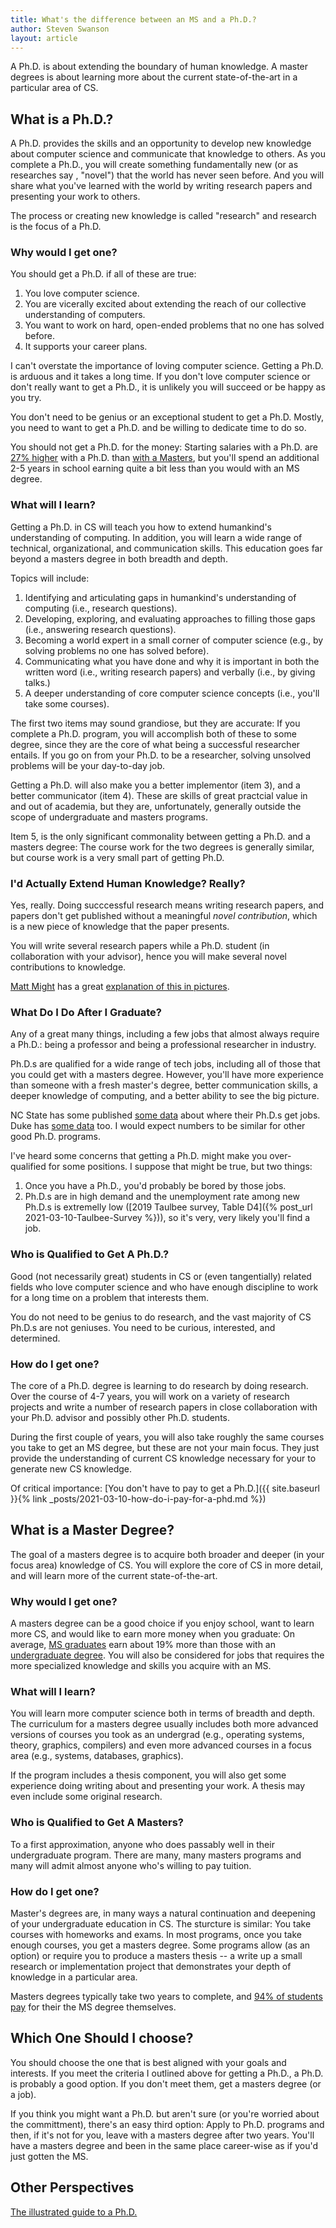 ```yaml
---
title: What's the difference between an MS and a Ph.D.?
author: Steven Swanson
layout: article
---
```


A Ph.D. is about extending the boundary of human knowledge.  A master degrees is
about learning more about the current state-of-the-art in a particular area of CS.

## What is a Ph.D.?

A Ph.D. provides the skills and an opportunity to develop new knowledge about
computer science and communicate that knowledge to others.  As you complete a
Ph.D., you will create something fundamentally new (or as researches say
, "novel") that the world has never seen before.  And you will share what you've learned with the
world by writing research papers and presenting
your work to others.

The process or creating new knowledge is called "research" and research is the
focus of a Ph.D.

### Why would I get one?

You should get a Ph.D. if all of these are true:

1.  You love computer science.
2.  You are vicerally excited about extending the reach of our collective understanding of computers.
3.  You want to work on hard, open-ended problems that no one has solved before.
4.  It supports your career plans.

I can't overstate the importance of loving computer science.  Getting a
Ph.D. is arduous and it takes a long time.  If you don't love computer science or don't
really want to get a Ph.D., it is unlikely you will succeed or be happy as you
try.

You don't need to be genius or an exceptional student to get a Ph.D.  Mostly, you need to want to get a Ph.D. and be willing to dedicate time to do so.

You should not get a Ph.D. for the money: Starting salaries with a Ph.D. are
[27% higher](https://bit.ly/2PSKHga) with a Ph.D. than [with a
Masters](https://bit.ly/3ujG1yM), but you'll spend an additional 2-5 years in
school earning quite a bit less than you would with an MS degree.

### What will I learn?

Getting a Ph.D. in CS will teach you how to extend humankind's understanding of
computing.  In addition, you will learn a wide range of technical,
organizational, and communication skills.  This education goes far beyond a
masters degree in both breadth and depth.

Topics will include:

1.  Identifying and articulating gaps in humankind's understanding of computing (i.e., research questions).
2.  Developing, exploring, and evaluating approaches to filling those gaps (i.e., answering research questions).
3.  Becoming a world expert in a small corner of computer science (e.g., by solving problems no one has solved before).
4.  Communicating what you have done and why it is important in both the written word (i.e., writing research papers) and verbally (i.e., by giving talks.)
5.  A deeper understanding of core computer science concepts (i.e., you'll take some courses).

The first two items may sound grandiose, but they are accurate: If you complete a
Ph.D. program, you will accomplish both of these to some degree, since they are
the core of what being a successful researcher entails.  If you go on from your
Ph.D. to be a researcher, solving unsolved problems will be your day-to-day job.

Getting a Ph.D. will also make you a better implementor (item 3), and a better
communicator (item 4). These are skills of great practcial value in and out of
academia, but they are, unfortunately, generally outside the scope of
undergraduate and masters programs.

Item 5, is the only significant commonality between getting a Ph.D. and a masters degree:  The course work for the two degrees is generally similar, but course work is a very small part of getting Ph.D.

### I'd Actually Extend Human Knowledge?  Really?

Yes, really.  Doing succcessful research means writing research papers, and
papers don't get published without a meaningful _novel contribution_, which is a
new piece of knowledge that the paper presents.  

You will write several research papers while a Ph.D. student (in
collaboration with your advisor), hence you will make several novel
contributions to knowledge.

[Matt Might](http://matt.might.net) has a great [explanation of this in
pictures](http://matt.might.net/articles/phd-school-in-pictures/).


### What Do I Do After I Graduate?

Any of a great many things, including a few jobs that almost always require a
Ph.D.: being a professor and being a professional researcher in industry.

Ph.D.s are qualified for a wide range of tech jobs, including all of
those that you could get with a masters degree.  However, you'll have more
experience than someone with a fresh master's degree, better communication
skills, a deeper knowledge of computing, and a better ability to see the big
picture.

NC State has some published [some
data](https://www.csc.ncsu.edu/academics/graduate/employment.php) about where
their Ph.D.s get jobs.  Duke has [some
data](https://public.tableau.com/shared/4W3RNW4K7?:display_count=y&:origin=viz_share_link&:embed=y&:showVizHome=no)
too.  I would expect numbers to be similar for other good Ph.D. programs.

I've heard some concerns that getting a Ph.D. might make you over-qualified for
some positions.  I suppose that might be true, but two things:

1.  Once you have a Ph.D., you'd probably be bored by those jobs.
2.  Ph.D.s are in high demand and the unemployment rate among new Ph.D.s is
    extremelly low ([2019 Taulbee survey, Table D4]({% post_url
    2021-03-10-Taulbee-Survey %})), so it's very, very likely you'll find a job.
	
### Who is Qualified to Get A Ph.D.?

Good (not necessarily great) students in CS or (even tangentially) related
fields who love computer science and who have enough discipline to work for a
long time on a problem that interests them.

You do not need to be genius to do research, and the vast majority of CS Ph.D.s
are not geniuses.  You need to be curious, interested, and determined.

### How do I get one?

The core of a Ph.D. degree is learning to do research by doing research.  Over
the course of 4-7 years, you will work on a variety of research projects and write
a number of research papers in close collaboration with your Ph.D. advisor and possibly other Ph.D. students.

During the first couple of years, you will also take roughly the same courses
you take to get an MS degree, but these are not your main focus.  They just
provide the understanding of current CS knowledge necessary for your to
generate new CS knowledge.

Of critical importance: [You don't have to pay to get a Ph.D.]({{ site.baseurl
}}{% link _posts/2021-03-10-how-do-i-pay-for-a-phd.md %})

## What is a Master Degree?

The goal of a masters degree is to acquire both broader and deeper (in your
focus area) knowledge of CS.  You will explore the core of CS in more detail,
and will learn more of the current state-of-the-art.

### Why would I get one?

A masters degree can be a good choice if you enjoy school, want to learn more
CS, and would like to earn more money when you graduate: On average, [MS
graduates](https://bit.ly/3ujG1yM)
earn about 19% more than those with an [undergraduate
degree](https://bit.ly/3cJRqC0).
You will also be considered for jobs that requires the more specialized
knowledge and skills you acquire with an MS.

### What will I learn?

You will learn more computer science both in terms of breadth and depth.  The
curriculum for a masters degree usually includes both more advanced versions of
courses you took as an undergrad (e.g., operating systems, theory, graphics,
compilers) and even more advanced courses in a focus area (e.g., systems,
databases, graphics).

If the program includes a thesis component, you will also get some experience
doing writing about and presenting your work.  A thesis may even include some
original research.

### Who is Qualified to Get A Masters?

To a first approximation, anyone who does passably well in their undergraduate
program.  There are many, many masters programs and many will admit almost
anyone who's willing to pay tuition.

### How do I get one?

Master's degrees are, in many ways a natural continuation and deepening of your
undergraduate education in CS.  The sturcture is similar: You take courses with
homeworks and exams.  In most programs, once you take enough courses, you get a
masters degree.  Some programs allow (as an option) or require you to produce a
masters thesis -- a write up a small research or implementation project that
demonstrates your depth of knowledge in a particular area.

Masters degrees typically take two years to complete, and [94% of students
pay](https://mycsphd.github.io/2021/03/10/Taulbee-Survey.html) for their the MS
degree themselves.

## Which One Should I choose?

You should choose the one that is best aligned with your goals and interests.  If you meet the criteria I outlined above for getting a Ph.D., a Ph.D. is probably a good option.  If you don't meet them, get a masters degree (or a job).

If you think you might want a Ph.D. but aren't sure (or you're  worried about the committment), there's an easy third option:   Apply to Ph.D. programs and then, if it's not for you, leave with a masters degree after two years.  You'll have a masters degree and been in the same place career-wise as if you'd just gotten the MS.

## Other Perspectives

[The illustrated guide to a Ph.D.](http://matt.might.net/articles/phd-school-in-pictures/)
